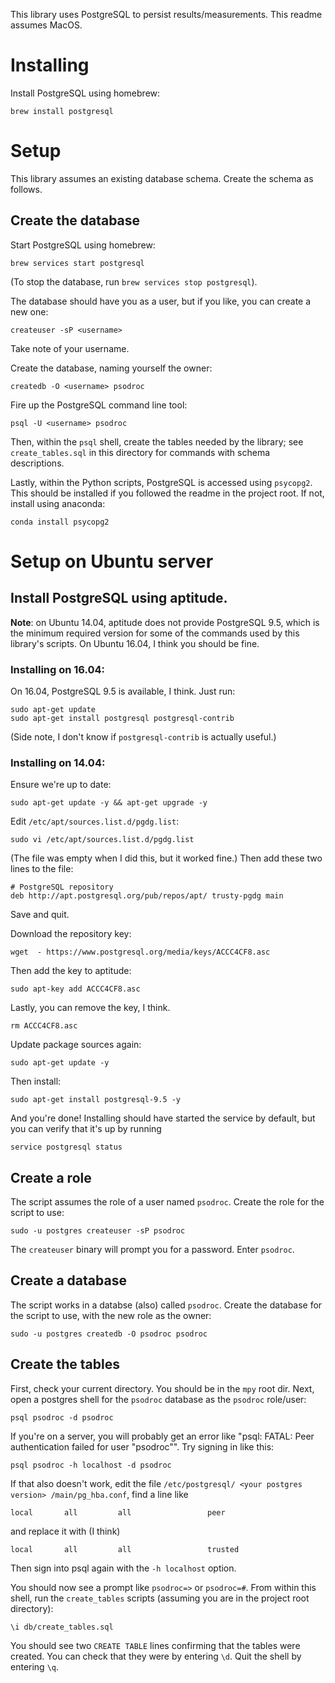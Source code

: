 This library uses PostgreSQL to persist results/measurements. This readme assumes MacOS.

# Installing

Install PostgreSQL using homebrew:

```
brew install postgresql
```

# Setup

This library assumes an existing database schema. Create the schema as follows.

## Create the database

Start PostgreSQL using homebrew:

```
brew services start postgresql
```

(To stop the database, run `brew services stop postgresql`).

The database should have you as a user, but if you like, you can create a new one:
```
createuser -sP <username>
```
Take note of your username.

Create the database, naming yourself the owner:

```
createdb -O <username> psodroc
```

Fire up the PostgreSQL command line tool:

```
psql -U <username> psodroc
```

Then, within the `psql` shell, create the tables needed by the library; see `create_tables.sql` in this directory for commands with schema descriptions.

Lastly, within the Python scripts, PostgreSQL is accessed using `psycopg2`. This should be installed if you followed the readme in the project root. If not, install using anaconda:

```
conda install psycopg2
```

# Setup on Ubuntu server

## Install PostgreSQL using aptitude.

**Note**: on Ubuntu 14.04, aptitude does not provide PostgreSQL 9.5, which is the minimum required version for some of the commands used by this library's scripts. On Ubuntu 16.04, I think you should be fine.

### Installing on 16.04:

On 16.04, PostgreSQL 9.5 is available, I think. Just run:
```
sudo apt-get update
sudo apt-get install postgresql postgresql-contrib
```
(Side note, I don't know if `postgresql-contrib` is actually useful.)

### Installing on 14.04:


Ensure we're up to date:
```
sudo apt-get update -y && apt-get upgrade -y
```

Edit `/etc/apt/sources.list.d/pgdg.list`:
```
sudo vi /etc/apt/sources.list.d/pgdg.list
```
(The file was empty when I did this, but it worked fine.) Then add these two lines to the file:
```
# PostgreSQL repository
deb http://apt.postgresql.org/pub/repos/apt/ trusty-pgdg main
```
Save and quit.

Download the repository key:
```
wget  - https://www.postgresql.org/media/keys/ACCC4CF8.asc
```
Then add the key to aptitude:
```
sudo apt-key add ACCC4CF8.asc
```
Lastly, you can remove the key, I think.
```
rm ACCC4CF8.asc
```

Update package sources again:
```
sudo apt-get update -y
```
Then install:
```
sudo apt-get install postgresql-9.5 -y
```
And you're done! Installing should have started the service by default, but you can verify that it's up by running
```
service postgresql status
```

## Create a role 

The script assumes the role of a user named `psodroc`. Create the role for the script to use:

```
sudo -u postgres createuser -sP psodroc
```

The `createuser` binary will prompt you for a password. Enter `psodroc`.

## Create a database

The script works in a databse (also) called `psodroc`. Create the database for the script to use, with the new role as the owner:

```
sudo -u postgres createdb -O psodroc psodroc
```

## Create the tables

First, check your current directory. You should be in the `mpy` root dir.
Next, open a postgres shell for the `psodroc` database as the `psodroc` role/user:

```
psql psodroc -d psodroc
```

If you're on a server, you will probably get an error like "psql: FATAL:  Peer authentication failed for user "psodroc"". Try signing in like this:
```
psql psodroc -h localhost -d psodroc
```

If that also doesn't work, edit the file `/etc/postgresql/ <your postgres version> /main/pg_hba.conf`, find a line like
```
local       all         all                 peer
```
and replace it with (I think)
```
local       all         all                 trusted
```
Then sign into psql again with the `-h localhost` option.

You should now see a prompt like `psodroc=>` or `psodroc=#`. From within this shell, run the `create_tables` scripts (assuming you are in the project root directory):

```
\i db/create_tables.sql
```

You should see two `CREATE TABLE` lines confirming that the tables were created. You can check that they were by entering `\d`. Quit the shell by entering `\q`.
